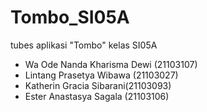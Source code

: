 # Tombo_SI05A

tubes aplikasi "Tombo" kelas SI05A
- Wa Ode Nanda Kharisma Dewi (21103107)
- Lintang Prasetya Wibawa (21103027)
- Katherin Gracia Sibarani(21103093)
- Ester Anastasya Sagala (21103106) 

